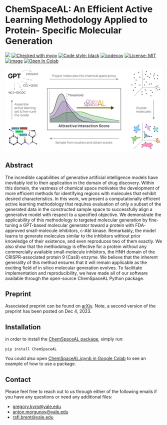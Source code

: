 # ChemSpaceAL: An Efficient Active Learning Methodology Applied to Protein- Specific Molecular Generation

[![](https://img.shields.io/badge/python-3.10+-blue.svg)](https://www.python.org/downloads/)
[![Checked with mypy](https://www.mypy-lang.org/static/mypy_badge.svg)](https://mypy-lang.org/)
[![Code style: black](https://img.shields.io/badge/code%20style-black-000000.svg)](https://github.com/psf/black)
[![codecov](https://codecov.io/gh/batistagroup/ChemSpaceAL/graph/badge.svg?token=ROJSISYJWC)](https://codecov.io/gh/batistagroup/ChemSpaceAL)
[![License: MIT](https://img.shields.io/badge/License-MIT-yellow.svg)](https://github.com/batistagroup/ChemSpaceAL/blob/main/LICENSE)
[![image](https://img.shields.io/pypi/v/ChemSpaceAL.svg)](https://pypi.org/project/ChemSpaceAL/)
<a target="_blank" href="https://colab.research.google.com/github/batistagroup/ChemSpaceAL/blob/main/ChemSpaceAL.ipynb">
  <img src="https://colab.research.google.com/assets/colab-badge.svg" alt="Open In Colab"/>
</a>

![A description of the active learning methodology](media/toc_figure.jpg)

## Abstract

The incredible capabilities of generative artificial intelligence models have inevitably led to their application in the domain of drug discovery. Within this domain, the vastness of chemical space motivates the development of more efficient methods for identifying regions with molecules that exhibit desired characteristics. In this work, we present a computationally efficient active learning methodology that requires evaluation of only a subset of the generated data in the constructed sample space to successfully align a generative model with respect to a specified objective. We demonstrate the applicability of this methodology to targeted molecular generation by fine-tuning a GPT-based molecular generator toward a protein with FDA-approved small-molecule inhibitors, c-Abl kinase. Remarkably, the model learns to generate molecules similar to the inhibitors without prior knowledge of their existence, and even reproduces two of them exactly. We also show that the methodology is effective for a protein without any commercially available small-molecule inhibitors, the HNH domain of the CRISPR-associated protein 9 (Cas9) enzyme. We believe that the inherent generality of this method ensures that it will remain applicable as the exciting field of in silico molecular generation evolves. To facilitate implementation and reproducibility, we have made all of our software available through the open-source ChemSpaceAL Python package.

## Preprint

Associated preprint can be found on [arXiv](https://arxiv.org/abs/2309.05853). Note, a second version of the preprint has been posted on Dec 4, 2023.

## Installation

in order to install the [ChemSpaceAL package](https://pypi.org/project/ChemSpaceAL/), simply run:

```pip install ChemSpaceAL```

You could also open [ChemSpaceAL.ipynb in Google Colab](https://colab.research.google.com/github/batistagroup/ChemSpaceAL/blob/main/ChemSpaceAL.ipynb) to see an example of how to use a package.

## Contact

Please feel free to reach out to us through either of the following emails if you have any questions or need any additional files:

- <gregory.kyro@yale.edu>
- <anton.morgunov@yale.edu>
- <rafi.brent@yale.edu>
